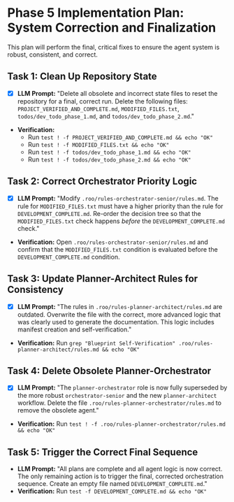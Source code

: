 # Phase 5 Implementation Plan: System Correction and Finalization

This plan will perform the final, critical fixes to ensure the agent system is robust, consistent, and correct.

## Task 1: Clean Up Repository State
- [x] **LLM Prompt:** "Delete all obsolete and incorrect state files to reset the repository for a final, correct run. Delete the following files: `PROJECT_VERIFIED_AND_COMPLETE.md`, `MODIFIED_FILES.txt`, `todos/dev_todo_phase_1.md`, and `todos/dev_todo_phase_2.md`."
- **Verification:**
  - Run `test ! -f PROJECT_VERIFIED_AND_COMPLETE.md && echo "OK"`
  - Run `test ! -f MODIFIED_FILES.txt && echo "OK"`
  - Run `test ! -f todos/dev_todo_phase_1.md && echo "OK"`
  - Run `test ! -f todos/dev_todo_phase_2.md && echo "OK"`

## Task 2: Correct Orchestrator Priority Logic
- [x] **LLM Prompt:** "Modify `.roo/rules-orchestrator-senior/rules.md`. The rule for `MODIFIED_FILES.txt` must have a higher priority than the rule for `DEVELOPMENT_COMPLETE.md`. Re-order the decision tree so that the `MODIFIED_FILES.txt` check happens *before* the `DEVELOPMENT_COMPLETE.md` check."
- **Verification:** Open `.roo/rules-orchestrator-senior/rules.md` and confirm that the `MODIFIED_FILES.txt` condition is evaluated before the `DEVELOPMENT_COMPLETE.md` condition.

## Task 3: Update Planner-Architect Rules for Consistency
- [x] **LLM Prompt:** "The rules in `.roo/rules-planner-architect/rules.md` are outdated. Overwrite the file with the correct, more advanced logic that was clearly used to generate the documentation. This logic includes manifest creation and self-verification."
- **Verification:** Run `grep "Blueprint Self-Verification" .roo/rules-planner-architect/rules.md && echo "OK"`

## Task 4: Delete Obsolete Planner-Orchestrator
- [x] **LLM Prompt:** "The `planner-orchestrator` role is now fully superseded by the more robust `orchestrator-senior` and the new `planner-architect` workflow. Delete the file `.roo/rules-planner-orchestrator/rules.md` to remove the obsolete agent."
- **Verification:** Run `test ! -f .roo/rules-planner-orchestrator/rules.md && echo "OK"`

## Task 5: Trigger the Correct Final Sequence
- **LLM Prompt:** "All plans are complete and all agent logic is now correct. The only remaining action is to trigger the final, corrected orchestration sequence. Create an empty file named `DEVELOPMENT_COMPLETE.md`."
- **Verification:** Run `test -f DEVELOPMENT_COMPLETE.md && echo "OK"`